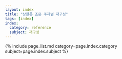 ```yaml
---
layout: index
title: "상한론 조문 주제별 재구성"
tags: [index]
index:
  category: reference
  subject: 재구성
---
```



{% include page_list.md category=page.index.category subject=page.index.subject %}
